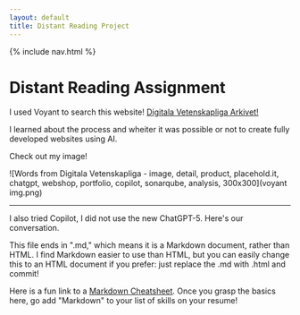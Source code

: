 ```yaml
---
layout: default
title: Distant Reading Project
---
```


{% include nav.html %}


# Distant Reading Assignment 

I used Voyant to search this website! [Digitala Vetenskapliga Arkivet!](https://www.diva-portal.org/smash/record.jsf?pid=diva2%3A1769082&dswid=-7566)

I learned about the process and wheiter it was possible or not to create fully developed websites using AI. 

Check out my image!

![Words from Digitala Vetenskapliga - image, detail, product, placehold.it, chatgpt, webshop, portfolio, copilot, sonarqube, analysis, 300x300](voyant img.png)

---
I also tried Copilot, I did not use the new ChatGPT-5. Here's our conversation.


This file ends in ".md," which means it is a Markdown document, rather than HTML. I find Markdown easier to use than HTML, but you can easily change this to an HTML document if you prefer: just replace the .md with .html and commit! 

Here is a fun link to a [Markdown Cheatsheet](https://www.markdownguide.org/cheat-sheet/). Once you grasp the basics here, go add "Markdown" to your list of skills on your resume!
